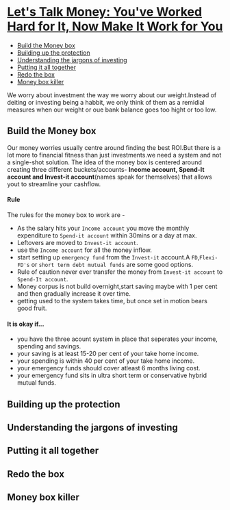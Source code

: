 # [Let's Talk Money: You've Worked Hard for It, Now Make It Work for You](https://www.goodreads.com/book/show/40499078-let-s-talk-money)

- [Build the Money box](#build-the-money-box)
- [Building up the protection](#building-up-the-protection)
- [Understanding the jargons of investing](#understanding-the-jargons-of-investing)
- [Putting it all together](#putting-it-all-together)
- [Redo the box](#redo-the-box)
- [Money box killer](#money-box-killer)

We worry about investment the way we worry about our weight.Instead of deiting or investing being a habbit, we only think of them as a remidial measures when our weight or oue bank balance goes too hight or too low.

## Build the Money box
Our money worries usually centre around finding the best ROI.But there is a lot more to financial fitness than just investments.we need a system and not a single-shot solution.
The idea of the money box is centered around creating three different buckets/accounts- **Income account, Spend-It account and Invest-it account**(names speak for themselves) that allows yout to streamline your cashflow.
#### Rule
The rules for the money box to work are -
- As the salary hits your `Income account` you move the monthly expenditure to `Spend-it account` within 30mins or a day at max.
- Leftovers are moved to `Invest-it account`.
- use the `Income account` for all the money inflow.
- start setting up `emergency fund` from the `Invest-it` account.A `FD`,`Flexi-FD's` or `short term debt mutual funds` are some good options.
- Rule of caution never ever transfer the money from `Invest-it account` to `Spend-It account`. 
- Money corpus is not build overnight,start saving maybe with 1 per cent and then gradually increase it over time.
- getting used to the system takes time, but once set in motion bears good fruit.
#### It is okay if... 
- you have the three acount system in place that seperates your income, spending and savings.
- your saving is at least 15-20 per cent of your take home income.
- your spending is within 40 per cent of your take home income.
- your emergency funds should cover atleast 6 months living cost.
- your emergency fund sits in ultra short term or conservative hybrid mutual funds.

## Building up the protection

## Understanding the jargons of investing

## Putting it all together

## Redo the box

## Money box killer

